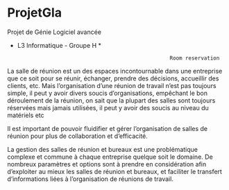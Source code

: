 # ProjetGla 


Projet de Génie Logiciel avancée 
* L3 Informatique - Groupe H *

                  
                
                                                       Room reservation 
                                                       
La salle de réunion est un des espaces incontournable dans une entreprise que ce soit pour se réunir, échanger, prendre des décisions, accueillir des clients, etc. Mais l’organisation d’une réunion de travail n’est pas toujours simple, il peut y avoir divers soucis d’organisations, empêchant le bon déroulement de la réunion, on sait que la plupart des salles sont toujours réservées mais jamais utilisées, il peut y avoir des soucis au niveau du matériels etc


Il est important de pouvoir fluidifier et gérer l’organisation de salles de réunion pour plus de collaboration et d’efficacité. 

La gestion des salles de réunion et bureaux est une problématique complexe et commune à chaque entreprise quelque soit le domaine. De nombreux paramètres et options sont à prendre en considération afin d’exploiter au mieux les salles de réunion et bureaux, et faciliter le transfert d’informations liées à l’organisation de réunions de travail.
 
                                


